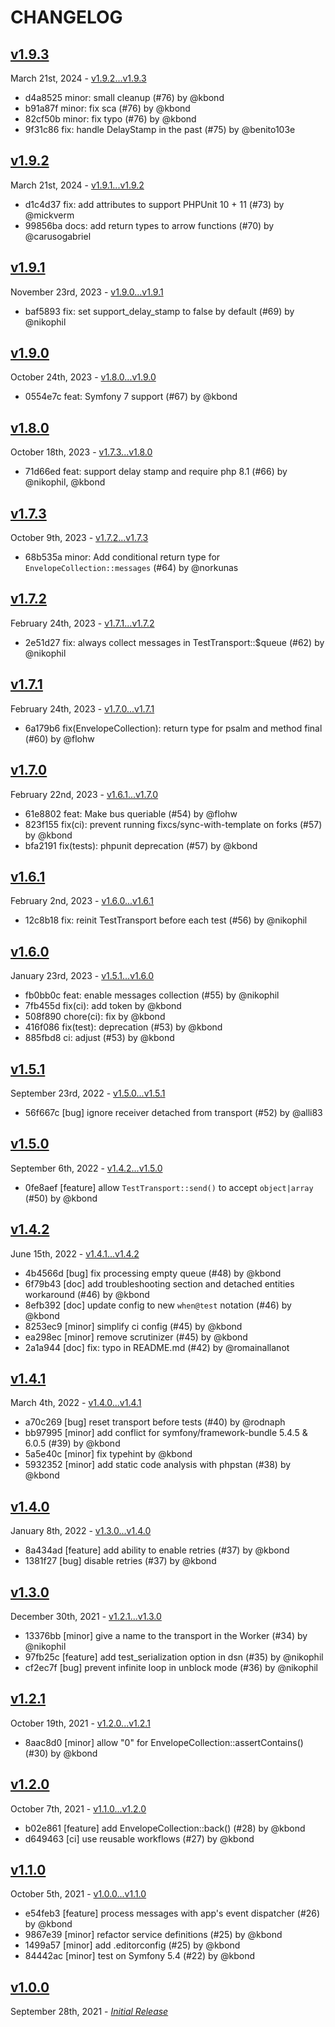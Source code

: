 # CHANGELOG

## [v1.9.3](https://github.com/zenstruck/messenger-test/releases/tag/v1.9.3)

March 21st, 2024 - [v1.9.2...v1.9.3](https://github.com/zenstruck/messenger-test/compare/v1.9.2...v1.9.3)

* d4a8525 minor: small cleanup (#76) by @kbond
* b91a87f minor: fix sca (#76) by @kbond
* 82cf50b minor: fix typo (#76) by @kbond
* 9f31c86 fix: handle DelayStamp in the past (#75) by @benito103e

## [v1.9.2](https://github.com/zenstruck/messenger-test/releases/tag/v1.9.2)

March 21st, 2024 - [v1.9.1...v1.9.2](https://github.com/zenstruck/messenger-test/compare/v1.9.1...v1.9.2)

* d1c4d37 fix: add attributes to support PHPUnit 10 + 11 (#73) by @mickverm
* 99856ba docs: add return types to arrow functions (#70) by @carusogabriel

## [v1.9.1](https://github.com/zenstruck/messenger-test/releases/tag/v1.9.1)

November 23rd, 2023 - [v1.9.0...v1.9.1](https://github.com/zenstruck/messenger-test/compare/v1.9.0...v1.9.1)

* baf5893 fix: set support_delay_stamp to false by default (#69) by @nikophil

## [v1.9.0](https://github.com/zenstruck/messenger-test/releases/tag/v1.9.0)

October 24th, 2023 - [v1.8.0...v1.9.0](https://github.com/zenstruck/messenger-test/compare/v1.8.0...v1.9.0)

* 0554e7c feat: Symfony 7 support (#67) by @kbond

## [v1.8.0](https://github.com/zenstruck/messenger-test/releases/tag/v1.8.0)

October 18th, 2023 - [v1.7.3...v1.8.0](https://github.com/zenstruck/messenger-test/compare/v1.7.3...v1.8.0)

* 71d66ed feat: support delay stamp and require php 8.1 (#66) by @nikophil, @kbond

## [v1.7.3](https://github.com/zenstruck/messenger-test/releases/tag/v1.7.3)

October 9th, 2023 - [v1.7.2...v1.7.3](https://github.com/zenstruck/messenger-test/compare/v1.7.2...v1.7.3)

* 68b535a minor: Add conditional return type for `EnvelopeCollection::messages` (#64) by @norkunas

## [v1.7.2](https://github.com/zenstruck/messenger-test/releases/tag/v1.7.2)

February 24th, 2023 - [v1.7.1...v1.7.2](https://github.com/zenstruck/messenger-test/compare/v1.7.1...v1.7.2)

* 2e51d27 fix: always collect messages in TestTransport::$queue (#62) by @nikophil

## [v1.7.1](https://github.com/zenstruck/messenger-test/releases/tag/v1.7.1)

February 24th, 2023 - [v1.7.0...v1.7.1](https://github.com/zenstruck/messenger-test/compare/v1.7.0...v1.7.1)

* 6a179b6 fix(EnvelopeCollection): return type for psalm and method final (#60) by @flohw

## [v1.7.0](https://github.com/zenstruck/messenger-test/releases/tag/v1.7.0)

February 22nd, 2023 - [v1.6.1...v1.7.0](https://github.com/zenstruck/messenger-test/compare/v1.6.1...v1.7.0)

* 61e8802 feat: Make bus queriable (#54) by @flohw
* 823f155 fix(ci): prevent running fixcs/sync-with-template on forks (#57) by @kbond
* bfa2191 fix(tests): phpunit deprecation (#57) by @kbond

## [v1.6.1](https://github.com/zenstruck/messenger-test/releases/tag/v1.6.1)

February 2nd, 2023 - [v1.6.0...v1.6.1](https://github.com/zenstruck/messenger-test/compare/v1.6.0...v1.6.1)

* 12c8b18 fix: reinit TestTransport before each test (#56) by @nikophil

## [v1.6.0](https://github.com/zenstruck/messenger-test/releases/tag/v1.6.0)

January 23rd, 2023 - [v1.5.1...v1.6.0](https://github.com/zenstruck/messenger-test/compare/v1.5.1...v1.6.0)

* fb0bb0c feat: enable messages collection (#55) by @nikophil
* 7fb455d fix(ci): add token by @kbond
* 508f890 chore(ci): fix by @kbond
* 416f086 fix(test): deprecation (#53) by @kbond
* 885fbd8 ci: adjust (#53) by @kbond

## [v1.5.1](https://github.com/zenstruck/messenger-test/releases/tag/v1.5.1)

September 23rd, 2022 - [v1.5.0...v1.5.1](https://github.com/zenstruck/messenger-test/compare/v1.5.0...v1.5.1)

* 56f667c [bug] ignore receiver detached from transport (#52) by @alli83

## [v1.5.0](https://github.com/zenstruck/messenger-test/releases/tag/v1.5.0)

September 6th, 2022 - [v1.4.2...v1.5.0](https://github.com/zenstruck/messenger-test/compare/v1.4.2...v1.5.0)

* 0fe8aef [feature] allow `TestTransport::send()` to accept `object|array` (#50) by @kbond

## [v1.4.2](https://github.com/zenstruck/messenger-test/releases/tag/v1.4.2)

June 15th, 2022 - [v1.4.1...v1.4.2](https://github.com/zenstruck/messenger-test/compare/v1.4.1...v1.4.2)

* 4b4566d [bug] fix processing empty queue (#48) by @kbond
* 6f79b43 [doc] add troubleshooting section and detached entities workaround (#46) by @kbond
* 8efb392 [doc] update config to new `when@test` notation (#46) by @kbond
* 8253ec9 [minor] simplify ci config (#45) by @kbond
* ea298ec [minor] remove scrutinizer (#45) by @kbond
* 2a1a944 [doc] fix: typo in README.md (#42) by @romainallanot

## [v1.4.1](https://github.com/zenstruck/messenger-test/releases/tag/v1.4.1)

March 4th, 2022 - [v1.4.0...v1.4.1](https://github.com/zenstruck/messenger-test/compare/v1.4.0...v1.4.1)

* a70c269 [bug] reset transport before tests (#40) by @rodnaph
* bb97995 [minor] add conflict for symfony/framework-bundle 5.4.5 & 6.0.5 (#39) by @kbond
* 5a5e40c [minor] fix typehint by @kbond
* 5932352 [minor] add static code analysis with phpstan (#38) by @kbond

## [v1.4.0](https://github.com/zenstruck/messenger-test/releases/tag/v1.4.0)

January 8th, 2022 - [v1.3.0...v1.4.0](https://github.com/zenstruck/messenger-test/compare/v1.3.0...v1.4.0)

* 8a434ad [feature] add ability to enable retries (#37) by @kbond
* 1381f27 [bug] disable retries (#37) by @kbond

## [v1.3.0](https://github.com/zenstruck/messenger-test/releases/tag/v1.3.0)

December 30th, 2021 - [v1.2.1...v1.3.0](https://github.com/zenstruck/messenger-test/compare/v1.2.1...v1.3.0)

* 13376bb [minor] give a name to the transport in the Worker (#34) by @nikophil
* 97fb25c [feature] add test_serialization option in dsn (#35) by @nikophil
* cf2ec7f [bug] prevent infinite loop in unblock mode (#36) by @nikophil

## [v1.2.1](https://github.com/zenstruck/messenger-test/releases/tag/v1.2.1)

October 19th, 2021 - [v1.2.0...v1.2.1](https://github.com/zenstruck/messenger-test/compare/v1.2.0...v1.2.1)

* 8aac8d0 [minor] allow "0" for EnvelopeCollection::assertContains() (#30) by @kbond

## [v1.2.0](https://github.com/zenstruck/messenger-test/releases/tag/v1.2.0)

October 7th, 2021 - [v1.1.0...v1.2.0](https://github.com/zenstruck/messenger-test/compare/v1.1.0...v1.2.0)

* b02e861 [feature] add EnvelopeCollection::back() (#28) by @kbond
* d649463 [ci] use reusable workflows (#27) by @kbond

## [v1.1.0](https://github.com/zenstruck/messenger-test/releases/tag/v1.1.0)

October 5th, 2021 - [v1.0.0...v1.1.0](https://github.com/zenstruck/messenger-test/compare/v1.0.0...v1.1.0)

* e54feb3 [feature] process messages with app's event dispatcher (#26) by @kbond
* 9867e39 [minor] refactor service definitions (#25) by @kbond
* 1499a57 [minor] add .editorconfig (#25) by @kbond
* 84442ac [minor] test on Symfony 5.4 (#22) by @kbond

## [v1.0.0](https://github.com/zenstruck/messenger-test/releases/tag/v1.0.0)

September 28th, 2021 - _[Initial Release](https://github.com/zenstruck/messenger-test/commits/v1.0.0)_
